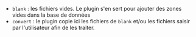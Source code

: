 * `blank` : les fichiers vides. Le plugin s'en sert pour ajouter des zones vides dans la base de données
* `convert` : le plugin copie ici les fichiers de `blank` et/ou les fichiers saisir par l'utilisateur afin de les traiter.